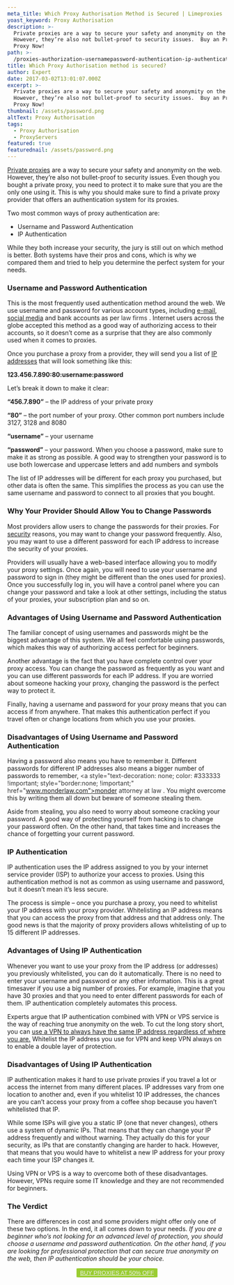 ```yaml
---
meta_title: Which Proxy Authorisation Method is Secured | Limeproxies
yoast_keyword: Proxy Authorisation
description: >-
  Private proxies are a way to secure your safety and anonymity on the web.
  However, they’re also not bullet-proof to security issues.  Buy an Private
  Proxy Now!
path: >-
  /proxies-authorization-usernamepassword-authentication-ip-authentication-one-secure/
title: Which Proxy Authorisation method is secured?
author: Expert
date: 2017-03-02T13:01:07.000Z
excerpt: >-
  Private proxies are a way to secure your safety and anonymity on the web.
  However, they’re also not bullet-proof to security issues.  Buy an Private
  Proxy Now!
thumbnail: /assets/password.png
altText: Proxy Authorisation
tags:
  - Proxy Authorisation
  - ProxyServers
featured: true
featurednail: /assets/password.png
---
```

<a href="/blog/the-ultimate-guide-to-buy-private-proxies/" target="_blank" rel="noopener noreferrer">Private proxies</a> are a way to secure your safety and anonymity on the web. However, they’re also not bullet-proof to security issues. Even though you bought a private proxy, you need to protect it to make sure that you are the only one using it. This is why you should make sure to find a private proxy provider that offers an authentication system for its proxies.

Two most common ways of proxy authentication are:

* Username and Password Authentication
* IP Authentication

While they both increase your security, the jury is still out on which method is better. Both systems have their pros and cons, which is why we compared them and tried to help you determine the perfect system for your needs.

### **Username and Password Authentication**

This is the most frequently used authentication method around the web. We use username and password for various account types, including <a href="/blog/how-to-prevent-pixel-trackers-in-your-emails/" target="_blank" rel="noopener noreferrer">e-mail</a>, <a href="/blog/10-instagram-marketing-tips-for-brands-and-social-media-managers/" target="_blank" rel="noopener noreferrer">social media</a> and bank accounts as per  <span style="color: #333333;"><span style="font-weight: normal !important;"><a style="border: none; color: #333333; font-weight: normal !important; text-decoration: none;" href="https://workerscompensationlawyerssandiego.com/">law firms</a> </span></span>. Internet users across the globe accepted this method as a good way of authorizing access to their accounts, so it doesn’t come as a surprise that they are also commonly used when it comes to proxies.

Once you purchase a proxy from a provider, they will send you a list of <a href="/blog/how-to-hide-my-public-ip-address/" target="_blank" rel="noopener noreferrer">IP addresses</a> that will look something like this:

**123.456.7.890:80:username:password**

Let’s break it down to make it clear:

**“456.7.890”** – the IP address of your private proxy

**“80”** – the port number of your proxy. Other common port numbers include 3127, 3128 and 8080

**“username”** – your username

**“password”** – your password. When you choose a password, make sure to make it as strong as possible. A good way to strengthen your password is to use both lowercase and uppercase letters and add numbers and symbols

The list of IP addresses will be different for each proxy you purchased, but other data is often the same. This simplifies the process as you can use the same username and password to connect to all proxies that you bought.

### **Why Your Provider Should Allow You to Change Passwords**

Most providers allow users to change the passwords for their proxies. For <a href="/blog/plugins-can-interfere-online-security/" target="_blank" rel="noopener noreferrer">security</a> reasons, you may want to change your password frequently. Also, you may want to use a different password for each IP address to increase the security of your proxies.

Providers will usually have a web-based interface allowing you to modify your proxy settings. Once again, you will need to use your username and password to sign in (they might be different than the ones used for proxies). Once you successfully log in, you will have a control panel where you can change your password and take a look at other settings, including the status of your proxies, your subscription plan and so on.

### **Advantages of Using Username and Password Authentication**

The familiar concept of using usernames and passwords might be the biggest advantage of this system. We all feel comfortable using passwords, which makes this way of authorizing access perfect for beginners.

Another advantage is the fact that you have complete control over your proxy access. You can change the password as frequently as you want and you can use different passwords for each IP address. If you are worried about someone hacking your proxy, changing the password is the perfect way to protect it.

Finally, having a username and password for your proxy means that you can access if from anywhere. That makes this authentication perfect if you travel often or change locations from which you use your proxies.

### **Disadvantages of Using Username and Password Authentication**

Having a password also means you have to remember it. Different passwords for different IP addresses also means a bigger number of passwords to remember,<span style="text-decoration: none; color: #333333 !important;"> <span style="text-decoration: none; !important;"><a style="text-decoration: none; color: #333333 !important; style="border:none; !important;" href="www.monderlaw.com">monder attorney at law</a> </span></span>. You might overcome this by writing them all down but beware of someone stealing them.

Aside from stealing, you also need to worry about someone cracking your password. A good way of protecting yourself from hacking is to change your password often. On the other hand, that takes time and increases the chance of forgetting your current password.

### **IP Authentication**

IP authentication uses the IP address assigned to you by your internet service provider (ISP) to authorize your access to proxies. Using this authentication method is not as common as using username and password, but it doesn’t mean it’s less secure.

The process is simple – once you purchase a proxy, you need to whitelist your IP address with your proxy provider. Whitelisting an IP address means that you can access the proxy from that address and that address only. The good news is that the majority of proxy providers allows whitelisting of up to 15 different IP addresses.

### **Advantages of Using IP Authentication**

Whenever you want to use your proxy from the IP address (or addresses) you previously whitelisted, you can do it automatically. There is no need to enter your username and password or any other information. This is a great timesaver if you use a big number of proxies. For example, imagine that you have 30 proxies and that you need to enter different passwords for each of them. IP authentication completely automates this process.

Experts argue that IP authentication combined with VPN or VPS service is the way of reaching true anonymity on the web. To cut the long story short, you can [use a VPN to always have the same IP address regardless of where you are.](http://vpn) Whitelist the IP address you use for VPN and keep VPN always on to enable a double layer of protection.

### **Disadvantages of Using IP Authentication**

IP authentication makes it hard to use private proxies if you travel a lot or access the internet from many different places. IP addresses vary from one location to another and, even if you whitelist 10 IP addresses, the chances are you can’t access your proxy from a coffee shop because you haven’t whitelisted that IP.

While some ISPs will give you a static IP (one that never changes), others use a system of dynamic IPs. That means that they can change your IP address frequently and without warning. They actually do this for your security, as IPs that are constantly changing are harder to hack. However, that means that you would have to whitelist a new IP address for your proxy each time your ISP changes it.

Using VPN or VPS is a way to overcome both of these disadvantages. However, VPNs require some IT knowledge and they are not recommended for beginners.

### **The Verdict**

There are differences in cost and some providers might offer only one of these two options. In the end, it all comes down to your needs. _If you are a beginner who’s not looking for an advanced level of protection, you should choose a username and password authentication. On the other hand, if you are looking for professional protection that can secure true anonymity on the web, then IP authentication should be your choice._

<p style="text-align: center;">
  <button style="background-color: #9acd32; border-radius: 5%; border: solid 2px #9ACD32;"><a style="color: #eeeeee;" href="https://bit.ly/2AA0Xum">BUY PROXIES AT 50% OFF</a></button>
</p>
